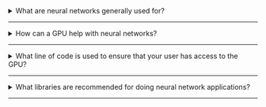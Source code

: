 <details>
<summary>What are neural networks generally used for?</summary>
<br>
Neural networks are generally used to identify patterns or model complex relationships between inputs and outputs in datasets.
</details>

---

<details>
<summary>How can a GPU help with neural networks?</summary>
<br>

A GPU can be used to increase the speed at which the neural network trains.

</details>

---

<details>
<summary>What line of code is used to ensure that your user has access to the GPU?</summary>
<br>

```sudo usermod -a -G video $LOGNAME```

</details>

---

<details>
<summary>What libraries are recommended for doing neural network applications?</summary>
<br>

Tensorflow and Keras.

</details>

---
